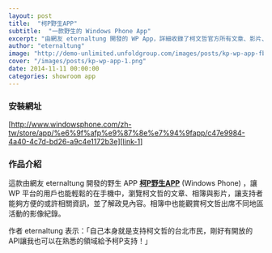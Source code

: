 ```yaml
---
layout: post
title:  "柯P野生APP"
subtitle:  "一款野生的 Windows Phone App"
excerpt: "由網友 eternaltung 開發的 WP App，詳細收錄了柯文哲官方所有文章、影片、相簿等"
author: "eternaltung"
image: "http://demo-unlimited.unfoldgroup.com/images/posts/kp-wp-app-fb.png"
cover: "/images/posts/kp-wp-app-1.png"
date: 2014-11-11 00:00:00
categories: showroom app
---
```


[link-1]:http://www.windowsphone.com/zh-tw/store/app/%e6%9f%afp%e9%87%8e%e7%94%9fapp/c47e9984-4a40-4c7d-bd26-a9c4e1172b3e

### 安裝網址
[http://www.windowsphone.com/zh-tw/store/app/%e6%9f%afp%e9%87%8e%e7%94%9fapp/c47e9984-4a40-4c7d-bd26-a9c4e1172b3e][link-1]

### 作品介紹

這款由網友 eternaltung 開發的野生 APP <strong>[柯P野生APP][link-1]</strong> (Windows Phone) ，讓 WP 平台的用戶也能輕鬆的在手機中，瀏覽柯文哲的文章、相簿與影片，讓支持者能夠方便的或許相關資訊，並了解政見內容。相簿中也能觀賞柯文哲出席不同地區活動的影像紀錄。

作者 eternaltung 表示：「自己本身就是支持柯文哲的台北市民，剛好有開放的API讓我也可以在熟悉的領域給予柯P支持！」
